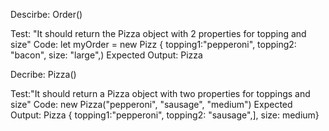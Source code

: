 Descirbe: Order()

Test: "It should return the Pizza object with 2 properties for topping and size"
Code: let myOrder = new Pizz { topping1:"pepperoni", topping2: "bacon", size: "large",)
Expected Output: Pizza

Decribe: Pizza()

Test:"It should return a Pizza object with two properties for toppings and size"
Code: new Pizza("pepperoni", "sausage", "medium")
Expected Output: Pizza { topping1:"pepperoni", topping2: "sausage",], size: medium}